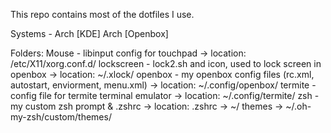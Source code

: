 This repo contains most of the dotfiles I use.

Systems - Arch [KDE]
          Arch [Openbox]

Folders:
	Mouse - libinput config for touchpad
		-> location: /etc/X11/xorg.conf.d/
	lockscreen - lock2.sh and icon, used to lock screen in openbox
		-> location: ~/.xlock/
	openbox - my openbox config files (rc.xml, autostart, enviorment, menu.xml)
		-> location: ~/.config/openbox/
	termite - config file for termite terminal emulator
		-> location: ~/.config/termite/
	zsh - my custom zsh prompt & .zshrc
		-> location: .zshrc -> ~/
		             themes -> ~/.oh-my-zsh/custom/themes/


	

